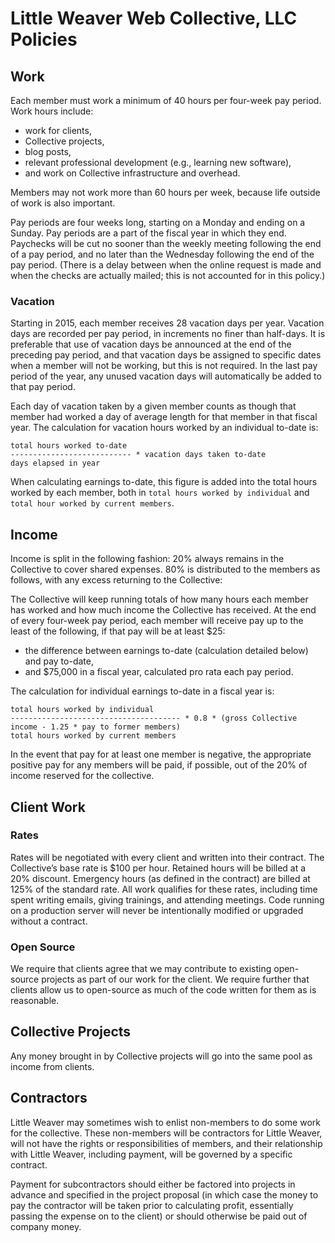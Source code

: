 Little Weaver Web Collective, LLC Policies
==========================================


Work
----

Each member must work a minimum of 40 hours per four-week pay period. Work hours include:

* work for clients,
* Collective projects,
* blog posts,
* relevant professional development (e.g., learning new software),
* and work on Collective infrastructure and overhead.

Members may not work more than 60 hours per week, because life outside of work is also important.

Pay periods are four weeks long, starting on a Monday and ending on a Sunday. Pay periods are a part of the fiscal year in which they end. Paychecks will be cut no sooner than the weekly meeting following the end of a pay period, and no later than the Wednesday following the end of the pay period. (There is a delay between when the online request is made and when the checks are actually mailed; this is not accounted for in this policy.)


### Vacation

Starting in 2015, each member receives 28 vacation days per year. Vacation days are recorded per pay period, in increments no finer than half-days. It is preferable that use of vacation days be announced at the end of the preceding pay period, and that vacation days be assigned to specific dates when a member will not be working, but this is not required. In the last pay period of the year, any unused vacation days will automatically be added to that pay period.

Each day of vacation taken by a given member counts as though that member had worked a day of average length for that member in that fiscal year. The calculation for vacation hours worked by an individual to-date is:

    total hours worked to-date
    --------------------------- * vacation days taken to-date
    days elapsed in year

When calculating earnings to-date, this figure is added into the total hours worked by each member, both in `total hours worked by individual` and `total hour worked by current members`.


Income
------

Income is split in the following fashion: 20% always remains in the Collective to cover shared expenses. 80% is distributed to the members as follows, with any excess returning to the Collective:

The Collective will keep running totals of how many hours each member has worked and how much income the Collective has received. At the end of every four-week pay period, each member will receive pay up to the least of the following, if that pay will be at least $25:

* the difference between earnings to-date (calculation detailed below) and pay to-date,
* and $75,000 in a fiscal year, calculated pro rata each pay period.

The calculation for individual earnings to-date in a fiscal year is:

    total hours worked by individual
    -------------------------------------- * 0.8 * (gross Collective income - 1.25 * pay to former members)
    total hours worked by current members

In the event that pay for at least one member is negative, the appropriate positive pay for any members will be paid, if possible, out of the 20% of income reserved for the collective.


Client Work
-----------

### Rates

Rates will be negotiated with every client and written into their contract. The Collective’s base rate is $100 per hour. Retained hours will be billed at a 20% discount. Emergency hours (as defined in the contract) are billed at 125% of the standard rate. All work qualifies for these rates, including time spent writing emails, giving trainings, and attending meetings. Code running on a production server will never be intentionally modified or upgraded without a contract.

### Open Source

We require that clients agree that we may contribute to existing open-source projects as part of our work for the client. We require further that clients allow us to open-source as much of the code written for them as is reasonable.


Collective Projects
-------------------

Any money brought in by Collective projects will go into the same pool as income from clients.


Contractors
-----------

Little Weaver may sometimes wish to enlist non-members to do some work for the collective. These non-members will be contractors for Little Weaver, will not have the rights or responsibilities of members, and their relationship with Little Weaver, including payment, will be governed by a specific contract.

Payment for subcontractors should either be factored into projects in advance and specified in the project proposal (in which case the money to pay the contractor will be taken prior to calculating profit, essentially passing the expense on to the client) or should otherwise be paid out of company money.
